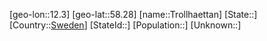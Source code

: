 ﻿---
location: [58.28,12.3]
type: City
tags:
- geo/City


SpocWebEntityId: 35000
isDeleted: false
confidential: public

---
[geo-lon::12.3]
[geo-lat::58.28]
[name::Trollhaettan]
[State::]
[Country::[Sweden](geo/Continent/Europe/Sweden.md)]
[StateId::]
[Population::]
[Unknown::]


